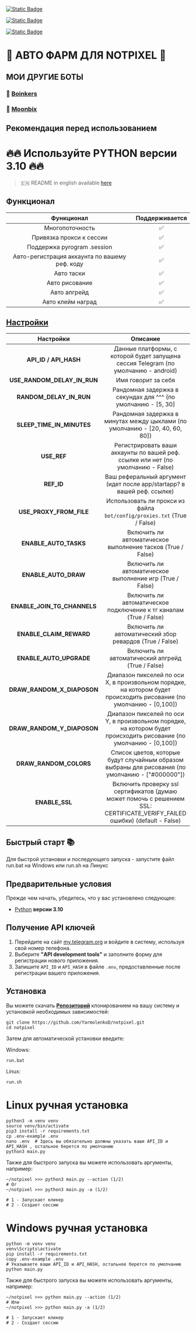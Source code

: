 [![Static Badge](https://img.shields.io/badge/Telegram-Channel-Link?style=for-the-badge&logo=Telegram&logoColor=white&logoSize=auto&color=blue)](https://t.me/hidden_coding)

[![Static Badge](https://img.shields.io/badge/Telegram-Chat-yes?style=for-the-badge&logo=Telegram&logoColor=white&logoSize=auto&color=blue)](https://t.me/hidden_codding_chat)

[![Static Badge](https://img.shields.io/badge/Telegram-Bot%20Link-Link?style=for-the-badge&logo=Telegram&logoColor=white&logoSize=auto&color=blue)](https://t.me/notpixel/app?startapp=f355876562)

# 🎨 АВТО ФАРМ ДЛЯ NOTPIXEL 🎨

## МОИ ДРУГИЕ БОТЫ

### 💩 [Boinkers](https://github.com/YarmolenkoD/boinkers)
### 🚀 [Moonbix](https://github.com/YarmolenkoD/moonbix)

## Рекомендация перед использованием

# 🔥🔥 Используйте PYTHON версии 3.10 🔥🔥

> 🇪🇳 README in english available [here](README-EN)

## Функционал  
|                  Функционал                   | Поддерживается |
|:---------------------------------------------:|:--------------:|
|                Многопоточность                |       ✅        | 
|           Привязка прокси к сессии            |       ✅        | 
|          Поддержка pyrogram .session          |       ✅        |
| Авто-регистрация аккаунта по вашему реф. коду |       ✅        |
|                  Авто таски                   |       ✅        |
|                Авто рисование                 |       ✅        |
|                 Авто апгрейд                  |       ✅        |
|               Авто клейм наград               |       ✅        |


## [Настройки](https://github.com/YarmolenkoD/notpixel/blob/main/.env-example/)
|            Настройки            |                                                          Описание                                                           |
|:-------------------------------:|:---------------------------------------------------------------------------------------------------------------------------:|
|    **API_ID / API_HASH**    |                     Данные платформы, с которой будет запущена сессия Telegram (по умолчанию - android)                     |
| **USE_RANDOM_DELAY_IN_RUN** |                                                     Имя говорит за себя                                                     |
|   **RANDOM_DELAY_IN_RUN**   |                                Рандомная задержка в секундах для ^^^ (по умолчанию - [5, 30]                                |
|  **SLEEP_TIME_IN_MINUTES**  |                        Рандомная задержка в минутах между цыклами (по умолчанию - [20, 40, 60, 80])                         |
|         **USE_REF**         |                      Регистрировать ваши аккаунты по вашей реф. ссылке или нет (по умолчанию - False)                       |
|         **REF_ID**          |                           Ваш реферальный аргумент (идет после app/startapp? в вашей реф. ссылке)                           |
|   **USE_PROXY_FROM_FILE**   |                           Использовать ли прокси из файла `bot/config/proxies.txt` (True / False)                           |
|    **ENABLE_AUTO_TASKS**    |                                 Включить ли автоматическое выполнение тасков (True / False)                                 |
|    **ENABLE_AUTO_DRAW**     |                                  Включить ли автоматическое выполнение игр (True / False)                                   |
| **ENABLE_JOIN_TG_CHANNELS** |                             Включить ли автоматическое подключение к тг каналам (True / False)                              |
|   **ENABLE_CLAIM_REWARD**   |                                   Включить ли автоматический збор ревардов (True / False)                                   |
|   **ENABLE_AUTO_UPGRADE**   |                                     Включить ли автоматический апгрейд  (True / False)                                      |
| **DRAW_RANDOM_X_DIAPOSON**  |     Диапазон пикселей по оси X, в произвольном порядке, на котором будет происходить рисование (по умолчанию - [0,100])     |
| **DRAW_RANDOM_Y_DIAPOSON**  |     Диапазон пикселей по оси Y, в произвольном порядке, на котором будет происходить рисование (по умолчанию - [0,100])     |
|   **DRAW_RANDOM_COLORS**    |             Список цветов, которые будут случайным образом выбраны для рисования  (по умолчанию - ["#000000"])              |
|       **ENABLE_SSL**        | Включить проверку ssl сертификатов (думаю может помочь с решением SSL: CERTIFICATE_VERIFY_FAILED ошибки)  (default - False) |

## Быстрый старт 📚

Для быстрой установки и последующего запуска - запустите файл run.bat на Windows или run.sh на Линукс

## Предварительные условия
Прежде чем начать, убедитесь, что у вас установлено следующее:
- [Python](https://www.python.org/downloads/) **версии 3.10**

## Получение API ключей
1. Перейдите на сайт [my.telegram.org](https://my.telegram.org) и войдите в систему, используя свой номер телефона.
2. Выберите **"API development tools"** и заполните форму для регистрации нового приложения.
3. Запишите `API_ID` и `API_HASH` в файле `.env`, предоставленные после регистрации вашего приложения.

## Установка
Вы можете скачать [**Репозиторий**](https://github.com/YarmolenkoD/notpixel) клонированием на вашу систему и установкой необходимых зависимостей:
```shell
git clone https://github.com/YarmolenkoD/notpixel.git
cd notpixel
```

Затем для автоматической установки введите:

Windows:
```shell
run.bat
```

Linux:
```shell
run.sh
```

# Linux ручная установка
```shell
python3 -m venv venv
source venv/bin/activate
pip3 install -r requirements.txt
cp .env-example .env
nano .env  # Здесь вы обязательно должны указать ваши API_ID и API_HASH , остальное берется по умолчанию
python3 main.py
```

Также для быстрого запуска вы можете использовать аргументы, например:
```shell
~/notpixel >>> python3 main.py --action (1/2)
# Or
~/notpixel >>> python3 main.py -a (1/2)

# 1 - Запускает кликер
# 2 - Создает сессию
```


# Windows ручная установка
```shell
python -m venv venv
venv\Scripts\activate
pip install -r requirements.txt
copy .env-example .env
# Указываете ваши API_ID и API_HASH, остальное берется по умолчанию
python main.py
```

Также для быстрого запуска вы можете использовать аргументы, например:
```shell
~/notpixel >>> python main.py --action (1/2)
# Или
~/notpixel >>> python main.py -a (1/2)

# 1 - Запускает кликер
# 2 - Создает сессию
```
